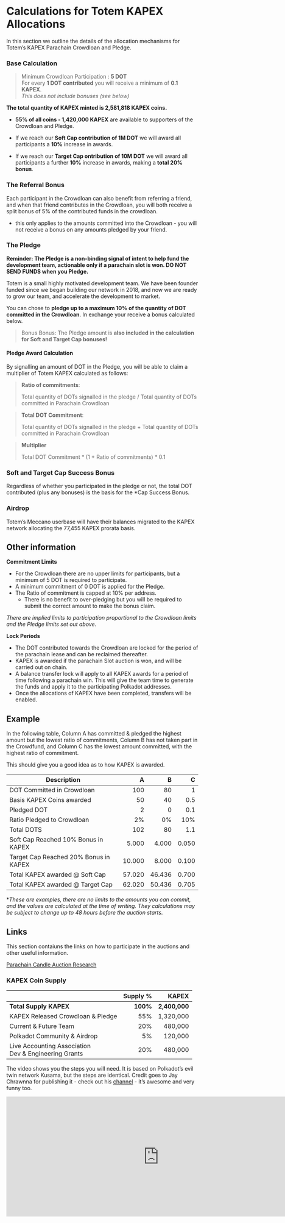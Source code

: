 # Calculations for Totem KAPEX Allocations

In this section we outline the details of the allocation mechanisms for Totem’s KAPEX Parachain Crowdloan and Pledge.

### Base Calculation

> Minimum Crowdloan Participation :  **5 DOT** <br />
> For every **1 DOT contributed** you will receive a minimum of **0.1 KAPEX**.<br />
> _This does not include bonuses (see below)_

**The total quantity of KAPEX minted is 2,581,818 KAPEX coins.** 

* **55% of all coins - 1,420,000 KAPEX** are available to supporters of the Crowdloan and Pledge.

* If we reach our **Soft Cap contribution of 1M DOT** we will award all participants a **10%** increase in awards.

* If we reach our **Target Cap ontribution of 10M DOT** we will award all participants a further **10%** increase in awards, making a **total 20% bonus**.

### The Referral Bonus 

Each participant in the Crowdloan can also benefit from referring a friend, and when that friend contributes in the Crowdloan, you will both receive a split bonus of 5% of the contributed funds in the crowdloan. 

* this only applies to the amounts committed into the Crowdloan - you will not receive a bonus on any amounts pledged by your friend.

### The Pledge

**Reminder: The Pledge is a non-binding signal of intent to help fund the development team, actionable only if a parachain slot is won. DO NOT SEND FUNDS when you Pledge.**

Totem is a small highly motivated development team. We have been founder funded since we began building our network in 2018, and now we are ready to grow our team, and accelerate the development to market.

You can chose to **pledge up to a maximum 10% of the quantity of DOT committed in the Crowdloan**. In exchange your receive a bonus calculated below.

> Bonus Bonus: The Pledge amount is **also included in the calculation for Soft and Target Cap bonuses!**

#### Pledge Award Calculation

By signalling an amount of DOT in the Pledge, you will be able to claim a multiplier of Totem KAPEX calculated as follows:

> **Ratio of commitments**:
>
> Total quantity of DOTs signalled in the pledge / Total quantity of DOTs committed in Parachain Crowdloan

> **Total DOT Commitment**:
>
> Total quantity of DOTs signalled in the pledge + Total quantity of DOTs committed in Parachain Crowdloan

> **Multiplier**
>
> Total DOT Commitment * (1 + Ratio of commitments) * 0.1

### Soft and Target Cap Success Bonus

Regardless of whether you participated in the pledge or not, the total DOT contributed (plus any bonuses) is the basis for the *Cap Success Bonus.

### Airdrop

Totem’s Meccano userbase will have their balances migrated to the KAPEX network allocating the 77,455 KAPEX prorata basis. 


## Other information

**Commitment Limits**
* For the Crowdloan there are no upper limits for participants, but a minimum of 5 DOT is required to participate.
* A minimum commitment of 0 DOT is applied for the Pledge.
* The Ratio of commitment is capped at 10% per address. 
  * There is no benefit to over-pledging but you will be required to submit the correct amount to make the bonus claim.

_There are implied limits to participation proportional to the Crowdloan limits and the Pledge limits set out above._

**Lock Periods**
* The DOT contributed towards the Crowdloan are locked for the period of the parachain lease and can be reclaimed thereafter.
* KAPEX is awarded if the parachain Slot auction is won, and will be carried out on chain.
* A balance transfer lock will apply to all KAPEX awards for a period of time following a parachain win. This will give the team time to generate the funds and apply it to the participating Polkadot addresses. 
* Once the allocations of KAPEX have been completed, transfers will be enabled. 

## Example

In the following table, Column A has committed & pledged the highest amount but the lowest ratio of commitments, Column B has not taken part in the Crowdfund, and Column C has the lowest amount committed, with the highest ratio of commitment.

This should give you a good idea as to how KAPEX is awarded.

| Description                         | A      | B      | C    |
|-------------------------------------|-------:|-------:|------:|
| DOT Committed in Crowdloan          | 100    | 80     | 1     |
| Basis KAPEX Coins awarded           | 50     | 40     | 0.5   |
| Pledged DOT                         | 2      | 0      | 0.1   |
| Ratio Pledged to Crowdloan          | 2%     | 0%     | 10%   |
| Total DOTS                          | 102    | 80     | 1.1   |
| Soft Cap Reached 10% Bonus in KAPEX  | 5.000  | 4.000  | 0.050 |
| Target Cap Reached 20% Bonus in KAPEX  | 10.000 | 8.000  | 0.100 |
| Total KAPEX awarded @ Soft Cap      | 57.020 | 46.436 | 0.700 |
| Total KAPEX awarded @ Target Cap      | 62.020 | 50.436 | 0.705 |

*_These are examples, there are no limits to the amounts you can commit, and the values are calculated at the time of writing. They calculations may be subject to change up to 48 hours before the auction starts._

## Links

This section contaiuns the links on how to participate in the auctions and other useful information.

[Parachain Candle Auction Research](https://research.web3.foundation/en/latest/polkadot/economics/3-parachain-experiment.html)






### KAPEX Coin Supply

|                                                      | Supply % | KAPEX       |
|------------------------------------------------------|---------:|------------:|
| **Total Supply KAPEX**                               | **100%**     |  **2,400,000**  |
| KAPEX Released Crowdloan & Pledge                    | 55%      |  1,320,000  |
| Current & Future Team                                | 20%      |  480,000    |
| Polkadot Community & Airdrop                         | 5%       |  120,000    |
| Live Accounting Association <br />Dev & Engineering Grants | 20%      |  480,000    |

The video shows you the steps you will need. It is based on Polkadot’s evil twin network Kusama, but the steps are identical. Credit goes to Jay Chrawnna for publishing it - check out his [channel](https://www.youtube.com/playlist?list=PLtyd7v_I7PGkrOymjT8HwD-_x9VP8Tads) - it’s awesome and very funny too.
<iframe width="800" height="315" src="https://www.youtube.com/embed/K_16N6CeJyo" title="Participate in Corwdloans" frameborder="0" allow="accelerometer; clipboard-write; encrypted-media; gyroscope; picture-in-picture" allowfullscreen></iframe>